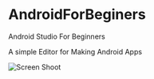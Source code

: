 AndroidForBeginers
==================

Android Studio For Beginners

A simple Editor for Making Android Apps

![Screen Shoot](https://raw.github.com/yardimli/AndroidForBeginers/master/cordovaeditor.png)


